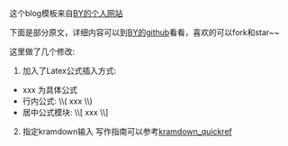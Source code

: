 这个blog模板来自[BY的个人网站](http://qiubaiying.github.io)

下面是部分原文，详细内容可以到[BY的github](https://github.com/qiubaiying/qiubaiying.github.io)看看，喜欢的可以fork和star~~

这里做了几个修改:
1. 加入了Latex公式插入方式:
- xxx 为具体公式
- 行内公式: \\\\( xxx \\\\)
- 居中公式模块: \\\\[ xxx \\\\]
2. 指定kramdown输入
写作指南可以参考[kramdown_quickref](https://kramdown.gettalong.org/quickref.html)
